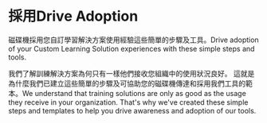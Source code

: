 # <a name="drive-adoption"></a><span data-ttu-id="d21db-101">採用</span><span class="sxs-lookup"><span data-stu-id="d21db-101">Drive Adoption</span></span>

<span data-ttu-id="d21db-102">磁碟機採用您自訂學習解決方案使用經驗這些簡單的步驟及工具。</span><span class="sxs-lookup"><span data-stu-id="d21db-102">Drive adoption of your Custom Learning Solution experiences with these simple steps and tools.</span></span> 

<span data-ttu-id="d21db-p101">我們了解訓練解決方案為何只有一樣他們接收您組織中的使用狀況良好。 這就是為什麼我們已建立這些簡單的步驟及可協助您的磁碟機傳達和採用我們工具的範本。</span><span class="sxs-lookup"><span data-stu-id="d21db-p101">We understand that training solutions are only as good as the usage they receive in your organization.  That's why we've created these simple steps and templates to help you drive awareness and adoption of our tools.</span></span>  



